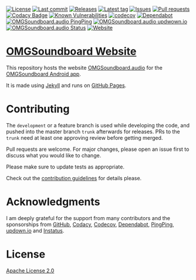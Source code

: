 [![License](https://img.shields.io/github/license/OMGSoundboard/OMGSoundboard.github.io.svg)](https://github.com/OMGSoundboard/OMGSoundboard.github.io/blob/trunk/LICENSE)
[![Last commit](https://img.shields.io/github/last-commit/OMGSoundboard/OMGSoundboard.github.io.svg?style=flat)](https://github.com/OMGSoundboard/OMGSoundboard.github.io/commits)
[![Releases](https://img.shields.io/github/downloads/OMGSoundboard/OMGSoundboard.github.io/total.svg?style=flat)](https://github.com/OMGSoundboard/OMGSoundboard.github.io/releases)
[![Latest tag](https://img.shields.io/github/tag/OMGSoundboard/OMGSoundboard.github.io.svg?style=flat)](https://github.com/OMGSoundboard/OMGSoundboard.github.io/tags)
[![Issues](https://img.shields.io/github/issues/OMGSoundboard/OMGSoundboard.github.io.svg?style=flat)](https://github.com/OMGSoundboard/OMGSoundboard.github.io/issues)
[![Pull requests](https://img.shields.io/github/issues-pr/OMGSoundboard/OMGSoundboard.github.io.svg?style=flat)](https://github.com/OMGSoundboard/OMGSoundboard.github.io/pulls)
[![Codacy Badge](https://app.codacy.com/project/badge/Grade/0f61139e1767493ea4cd512eb42440c5)](https://app.codacy.com/gh/OMGSoundboard/OMGSoundboard.github.io/dashboard?utm_source=gh&utm_medium=referral&utm_content=&utm_campaign=Badge_grade)
[![Known Vulnerabilities](https://snyk.io/test/github/OMGSoundboard/OMGSoundboard.github.io/badge.svg?targetFile=app%2Fbuild.gradle)](https://snyk.io/test/github/OMGSoundboard/OMGSoundboard.github.io?targetFile=app%2Fpackage.json)
[![codecov](https://codecov.io/gh/OMGSoundboard/OMGSoundboard.github.io/graph/badge.svg?token=qnjPIPdpx8)](https://codecov.io/gh/OMGSoundboard/OMGSoundboard.github.io)
[![Dependabot](https://img.shields.io/badge/Dependabot-white?logo=dependabot)](https://dependabot.com/)
[![OMGSoundboard.audio PingPing](https://img.shields.io/badge/Ping-blue?logo=pingping)](https://ping.omgsoundboard.audio/)
[![OMGSoundboard.audio updwown.io](https://img.shields.io/badge/Uptime-gray?logo=updown)](https://up.omgsoundboard.audio/)
[![OMGSoundboard.audio Status](https://img.shields.io/badge/Status-black?logo=instatus)](https://status.omgsoundboard.audio/)
[![Website](https://badgen.net/badge/icon/website?icon=firefox&label)](https://omgsoundboard.audio/)

# [OMGSoundboard Website](https://omgsoundboard.audio/)

This repository hosts the website [OMGSoundboard.audio](https://omgsoundboard.audio/) for the [OMGSoundboard Android app](https://github.com/OMGSoundboard/android-app).

It is made using [Jekyll](https://jekyllrb.com/) and runs on [GitHub Pages](https://pages.github.com/).

# Contributing

The ```development``` or a feature branch is used while developing the code, and pushed into the master branch ```trunk``` afterwards for releases.
PRs to the ```trunk``` need at least one approving review before getting merged.

Pull requests are welcome. For major changes, please open an issue first to discuss what you would like to change.

Please make sure to update tests as appropriate.

Check out the [contribution guidelines](https://github.com/OMGSoundboard/android-app/blob/trunk/.github/CONTRIBUTING.md) for details please.

# Acknowledgments

I am deeply grateful for the support from many contributors and the sponsorships from [GitHub](https://github.com/github/), [Codacy](https://github.com/codacy/), [Codecov](https://github.com/codecov/), [Dependabot](https://github.com/dependabot/), [PingPing](https://pingping.io/), [updown.io](https://updown.io/r/yDSGu) and [Instatus](https://instatus.com/).

# License

[Apache License 2.0](https://www.apache.org/licenses/LICENSE-2.0)
